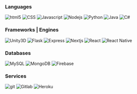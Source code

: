 <h3>Languages</h3>
<div>
  <img alt="html5" src="https://img.shields.io/badge/-HTML5-E34F26?style=flat-square&logo=html5&logoColor=white" />
  <img alt="CSS" src="https://img.shields.io/badge/-CSS-2980b9?style=flat-square&logo=css3&logoColor=white" />
  <img alt="Javascript" src="https://img.shields.io/badge/-Javascript-34495e?style=flat-square&logo=javascript" />
  <img alt="Nodejs" src="https://img.shields.io/badge/-Nodejs-339933?style=flat-square&logo=Node.js&logoColor=white" />
  <img alt="Python" src="https://img.shields.io/badge/-Python-f1c40f?style=flat-square&logo=Python" />
  <img alt="Java" src="https://img.shields.io/badge/-Java-007396?style=flat-square&logo=Java&logoColor=white" />
  <img alt="C#" src="https://img.shields.io/badge/-CSharp-239120?style=flat-square&logo=C-Sharp&logoColor=white" />
</div>

<h3>Frameworks | Engines</h3>
<div>
    <img alt="Unity3D" src="https://img.shields.io/badge/-Unity3D-2c3e50?style=flat-square&logo=Unity&logoColor=white" />
    <img alt="Flask" src="https://img.shields.io/badge/-Flask-000000?style=flat-square&logo=Flask&logoColor=white" />
    <img alt="Express" src="https://img.shields.io/badge/-Express-000000?style=flat-square&logo=Express&logoColor=white" />
    <img alt="Nextjs" src="https://img.shields.io/badge/-Nextjs-000000?style=flat-square&logo=Next.js&logoColor=white" />
    <img alt="React" src="https://img.shields.io/badge/-React-45b8d8?style=flat-square&logo=react&logoColor=white" />
    <img alt="React Native" src="https://img.shields.io/badge/-React Native-45b8d8?style=flat-square&logo=react&logoColor=white" />
</div>

<h3>Databases</h3>
<div>
  <img alt="MySQL" src="https://img.shields.io/badge/-MySQL-4479A1?style=flat-square&logo=MySQL&logoColor=white" />
  <img alt="MongoDB" src="https://img.shields.io/badge/-MongoDB-13aa52?style=flat-square&logo=mongodb&logoColor=white" />
  <img alt="Firebase" src="https://img.shields.io/badge/-Firebase-FFCA28?style=flat-square&logo=Firebase&logoColor=blue" />
</div>

<h3>Services</h3>
<div>
  <img alt="git" src="https://img.shields.io/badge/-Git-F05032?style=flat-square&logo=git&logoColor=white" />
  <img alt="Gitlab" src="https://img.shields.io/badge/-Gitlab-764ABC?style=flat-square&logo=Gitlab&logoColor=white" />
  <img alt="Heroku" src="https://img.shields.io/badge/-Heroku-430098?style=flat-square&logo=heroku&logoColor=white" />
</div>

<!--
**gigasii/gigasii** is a ✨ _special_ ✨ repository because its `README.md` (this file) appears on your GitHub profile.

Here are some ideas to get you started:
- 🔭 I’m currently working on ...
- 🌱 I’m currently learning ...
- 👯 I’m looking to collaborate on ...
- 🤔 I’m looking for help with ...
- 💬 Ask me about ...
- 📫 How to reach me: ...
- 😄 Pronouns: ...
- ⚡ Fun fact: ...
-->
